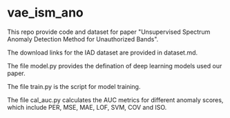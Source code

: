 # vae_ism_ano
This repo provide code and dataset for paper "Unsupervised Spectrum Anomaly Detection Method for Unauthorized Bands".

The download links for the IAD dataset are provided in dataset.md.

The file model.py provides the defination of deep learning models used our paper.

The file train.py is the script for model training.

The file cal_auc.py calculates the AUC metrics for different anomaly scores, which include PER, MSE, MAE, LOF, SVM, COV and ISO.
